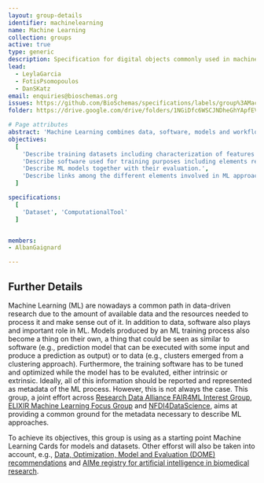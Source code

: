 ```yaml
---
layout: group-details
identifier: machinelearning
name: Machine Learning
collection: groups
active: true
type: generic
description: Specification for digital objects commonly used in machine learning solutions.
lead: 
  - LeylaGarcia
  - FotisPsomopoulos
  - DanSKatz
email: enquiries@bioschemas.org
issues: https://github.com/BioSchemas/specifications/labels/group%3AMachineLearning
folder: https://drive.google.com/drive/folders/1NGiDfc6WSCJNDheGhYApfEVN3-X6Uj6z?usp=sharing

# Page attributes
abstract: 'Machine Learning combines data, software, models and workflows. There is a need to harmonize and connect those different elements to have a full picture of a Machine Learning approach from the metadata perspective.'
objectives:
  [
    'Describe training datasets including characterization of features and attributes that can be used for training (e.g., number of data points, classes, target variable).',
    'Describe software used for training purposes including elements related to the optimization process.',
    'Describe ML models together with their evaluation.',
    'Describe links among the different elements involved in ML approaches clearly and explicitly.'
  ]

specifications:
  [
    'Dataset', 'ComputationalTool'
  ]


members:
- AlbanGaignard

---
```


<h2>Further Details</h2>

<p>Machine Learning (ML) are nowadays a common path in data-driven research due to the amount of available data and the resources needed to process it and make sense out of it. In addition to data, software also plays and important role in ML. Models produced by an ML training process also become a thing on their own, a thing that could be seen as similar to software (e.g., prediction model that can be executed with some input and produce a prediction as output) or to data (e.g., clusters emerged from a clustering approach). Furthermore, the training software has to be tuned and optimized while the model has to be evaluted, either intrinsic or extrinsic. Ideally, all of this information should be reported and represented as metadata of the ML process. However, this is not always the case. This group, a joint effort across <a href="https://www.rd-alliance.org/groups/fair-machine-learning-fair4ml-ig" target="_blank">Research Data Alliance FAIR4ML Interest Group</a>, <a href="https://elixir-europe.org/focus-groups/machine-learning" target="_blank">ELIXIR Machine Learning Focus Group</a> and <a href="https://www.nfdi4datascience.de/" target="_blank">NFDI4DataScience</a>, aims at providing a common ground for the metadata necessary to describe ML approaches. </p>

<p>To achieve its objectives, this group is using as a starting point Machine Learning Cards for models and datasets. Other efforst will also be taken into account, e.g., <a href="https://www.nature.com/articles/s41592-021-01205-4" target="_blank">Data, Optimization, Model and Evaluation (DOME) recommendations</a> and <a href="https://doi.org/10.1038/s41592-021-01241-0" target="_blank">AIMe registry for artificial intelligence in biomedical research</a>.</p>
